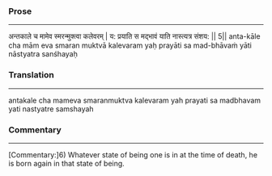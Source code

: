 ### Prose 
 --- 
अन्तकाले च मामेव स्मरन्मुक्त्वा कलेवरम् |
य: प्रयाति स मद्भावं याति नास्त्यत्र संशय: || 5||
anta-kāle cha mām eva smaran muktvā kalevaram
yaḥ prayāti sa mad-bhāvaṁ yāti nāstyatra sanśhayaḥ

### Translation 
 --- 
antakale cha mameva smaranmuktva kalevaram yah prayati sa madbhavam yati nastyatre samshayah

### Commentary 
 --- 
[Commentary:]6) Whatever state of being one is in at the time of death, he is born again in that state of being.